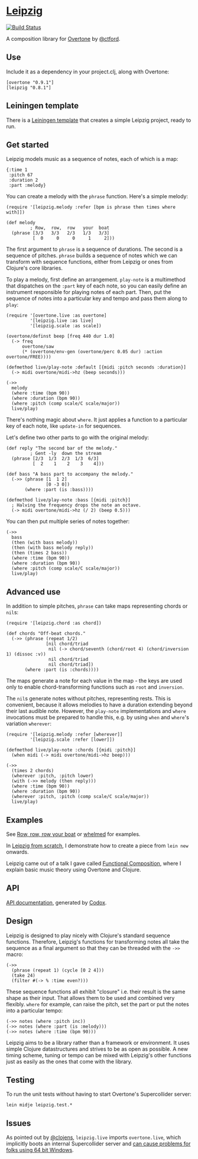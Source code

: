 [Leipzig](https://github.com/ctford/leipzig)
============================================

[![Build Status](https://travis-ci.org/ctford/leipzig.png)](https://travis-ci.org/ctford/leipzig)

A composition library for [Overtone](https://github.com/overtone/overtone) by [@ctford](https://github.com/ctford).

Use
---
Include it as a dependency in your project.clj, along with Overtone:

    [overtone "0.9.1"]
    [leipzig "0.8.1"]

Leiningen template
------------------

There is a [Leiningen template](https://github.com/ctford/leipzig-template) that creates a simple Leipzig project,
ready to run.

Get started
-----------

Leipzig models music as a sequence of notes, each of which is a map:

    {:time 1
     :pitch 67
     :duration 2
     :part :melody}

You can create a melody with the `phrase` function. Here's a simple melody:

    (require '[leipzig.melody :refer [bpm is phrase then times where with]])

    (def melody
             ; Row,  row,  row   your  boat
      (phrase [3/3   3/3   2/3   1/3   3/3]
              [  0     0     0     1     2]))

The first argument to `phrase` is a sequence of durations. The second is a sequence of pitches. `phrase` builds a sequence of notes which we can transform with sequence functions, either from Leipzig or ones from Clojure's core libraries.

To play a melody, first define an arrangement. `play-note` is a multimethod that dispatches on the `:part` key of each note, so you can easily define an instrument responsible for playing notes of each part. Then, put the sequence of notes into a particular key and tempo and pass them along to `play`:

    (require '[overtone.live :as overtone]
             '[leipzig.live :as live]
             '[leipzig.scale :as scale])

    (overtone/definst beep [freq 440 dur 1.0]
      (-> freq
          overtone/saw
          (* (overtone/env-gen (overtone/perc 0.05 dur) :action overtone/FREE))))

    (defmethod live/play-note :default [{midi :pitch seconds :duration}]
      (-> midi overtone/midi->hz (beep seconds)))

    (->>
      melody
      (where :time (bpm 90))
      (where :duration (bpm 90))
      (where :pitch (comp scale/C scale/major))
      live/play)

There's nothing magic about `where`. It just applies a function to a particular key of each note, like `update-in` for sequences.

Let's define two other parts to go with the original melody:

    (def reply "The second bar of the melody."
             ; Gent -ly  down the stream
      (phrase [2/3  1/3  2/3  1/3  6/3]
              [  2    1    2    3    4]))

    (def bass "A bass part to accompany the melody."
      (->> (phrase [1  1 2]
                   [0 -3 0])
           (where :part (is :bass))))

    (defmethod live/play-note :bass [{midi :pitch}]
      ; Halving the frequency drops the note an octave.
      (-> midi overtone/midi->hz (/ 2) (beep 0.5)))

You can then put multiple series of notes together:

    (->>
      bass
      (then (with bass melody))
      (then (with bass melody reply))
      (then (times 2 bass))
      (where :time (bpm 90))
      (where :duration (bpm 90))
      (where :pitch (comp scale/C scale/major))
      live/play)

Advanced use
------------

In addition to simple pitches, `phrase` can take maps representing chords or `nil`s:

    (require '[leipzig.chord :as chord])

    (def chords "Off-beat chords."
      (->> (phrase (repeat 1/2)
                   [nil chord/triad
                    nil (-> chord/seventh (chord/root 4) (chord/inversion 1) (dissoc :v))
                    nil chord/triad
                    nil chord/triad])
           (where :part (is :chords))))

The maps generate a note for each value in the map - the keys are used only to enable chord-transforming functions such as `root` and `inversion`.

The `nil`s generate notes without pitches, representing rests. This is convenient, because it allows melodies to have a duration extending beyond their last audible note. However, the `play-note` implementations and `where` invocations must be prepared to handle this, e.g. by using `when` and `where`'s variation `wherever`:

    (require '[leipzig.melody :refer [wherever]]
             '[leipzig.scale :refer [lower]])

    (defmethod live/play-note :chords [{midi :pitch}]
      (when midi (-> midi overtone/midi->hz beep)))

    (->>
      (times 2 chords)
      (wherever :pitch, :pitch lower)
      (with (->> melody (then reply)))
      (where :time (bpm 90))
      (where :duration (bpm 90))
      (wherever :pitch, :pitch (comp scale/C scale/major))
      live/play)

Examples
--------

See [Row, row, row your boat](src/leipzig/example/row_row_row_your_boat.clj) or
[whelmed](https://github.com/ctford/whelmed) for examples.

In [Leipzig from scratch](https://www.youtube.com/watch?v=Lp_kQh34EWA), I demonstrate how to create a piece from
`lein new` onwards.

Leipzig came out of a talk I gave called
[Functional Composition](http://www.infoq.com/presentations/music-functional-language), where I explain basic music
theory using Overtone and Clojure.

API
---

[API documentation](http://ctford.github.io/leipzig/), generated by [Codox](https://github.com/weavejester/codox).

Design
------

Leipzig is designed to play nicely with Clojure's standard sequence functions. Therefore, Leipzig's functions for transforming notes all take the sequence as a final argument so that they can be threaded with the `->>` macro:

    (->>
      (phrase (repeat 1) (cycle [0 2 4]))
      (take 24)
      (filter #(-> % :time even?)))

These sequence functions all exhibit "closure" i.e. their result is the same shape as their input. That allows them to be used and combined very flexibly. `where` for example, can raise the pitch, set the part or put the notes into a particular tempo:

    (->> notes (where :pitch inc))
    (->> notes (where :part (is :melody)))
    (->> notes (where :time (bpm 90)))

Leipzig aims to be a library rather than a framework or environment. It uses simple Clojure datastructures and strives to be as open as possible. A new timing scheme, tuning or tempo can be mixed with Leipzig's other functions just as easily as the ones that come with the library.

Testing
-------

To run the unit tests without having to start Overtone's Supercollider server:

    lein midje leipzig.test.*

Issues
------

As pointed out by [@clojens](https://github.com/clojens), `leipzig.live` imports `overtone.live`, which implicitly boots an internal Supercollider server and [can cause problems for folks using 64 bit Windows](https://github.com/ctford/leipzig/issues/4).
